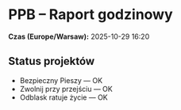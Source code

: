 # PPB – Raport godzinowy
**Czas (Europe/Warsaw):** 2025-10-29 16:20

## Status projektów
- Bezpieczny Pieszy — OK
- Zwolnij przy przejściu — OK
- Odblask ratuje życie — OK

